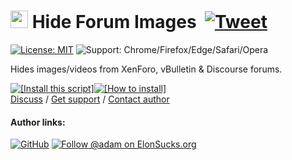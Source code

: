 # <picture><source media="(prefers-color-scheme: dark)" srcset="https://cdn.jsdelivr.net/gh/adamlui/userscripts/hide-forum-images/media/images/icons/private-eye/white/icon32.png"><img width=28 src="https://cdn.jsdelivr.net/gh/adamlui/userscripts/hide-forum-images/media/images/icons/private-eye/black/icon32.png"></picture> Hide Forum Images &nbsp;[![Tweet](https://img.shields.io/twitter/url/http/shields.io.svg?style=social)](https://twitter.com/intent/tweet?text=Just%20discovered%20this%20epic%20userscript!&url=https://github.com/adamlui/userscripts/tree/master/hide-forum-images&hashtags=greasemonkey,userscripts,javascript)

[![License: MIT](https://img.shields.io/badge/License-MIT-green.svg)](LICENSE.md)
![Support: Chrome/Firefox/Edge/Safari/Opera](https://img.shields.io/badge/Support-Chrome|Firefox|Edge|Safari|Opera-989898.svg) 

Hides images/videos from XenForo, vBulletin & Discourse forums.

<a href="https://cdn.jsdelivr.net/gh/adamlui/userscripts/hide-forum-images/hide-forum-images.user.js"><img alt="[Install this script]" src="https://cdn.jsdelivr.net/gh/adamlui/userscripts/assets/images/buttons/greasy-fork/install-button.svg"></a><a href="https://greasyfork.org/help/installing-user-scripts"><img alt="[How to install]" title="How to install" src="https://cdn.jsdelivr.net/gh/adamlui/userscripts/assets/images/buttons/greasy-fork/help-button.svg"></a>
<br>
[Discuss](https://github.com/adamlui/userscripts/discussions) /
[Get support](https://github.com/adamlui/userscripts/issues) /
[Contact author](https://github.com/adamlui)

#### Author links:

[![GitHub](https://img.shields.io/github/followers/adamlui?label=Follow%20%40adamlui&style=social "Follow @adamlui on GitHub")](https://github.com/adamlui)
<a href="https://elonsucks.org/@adam"><img title="Follow @adam on ElonSucks.org" align="bottom" src="https://img.shields.io/mastodon/follow/109387703022229926?domain=https%3A%2F%2Felonsucks.org&style=social"></a>
